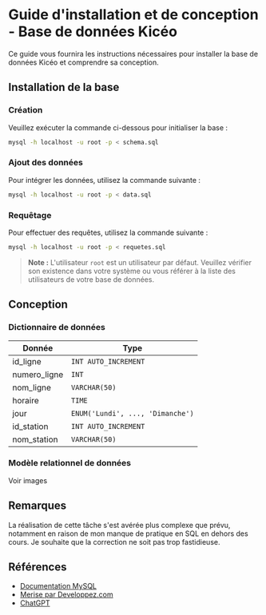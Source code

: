 # Guide d'installation et de conception - Base de données Kicéo

Ce guide vous fournira les instructions nécessaires pour installer la base de données Kicéo et comprendre sa conception.

## Installation de la base

### Création
Veuillez exécuter la commande ci-dessous pour initialiser la base :
```bash
mysql -h localhost -u root -p < schema.sql
```

### Ajout des données
Pour intégrer les données, utilisez la commande suivante :
```bash
mysql -h localhost -u root -p < data.sql
```

### Requêtage
Pour effectuer des requêtes, utilisez la commande suivante :
```bash
mysql -h localhost -u root -p < requetes.sql
```

> **Note :** L'utilisateur `root` est un utilisateur par défaut. Veuillez vérifier son existence dans votre système ou vous référer à la liste des utilisateurs de votre base de données.

## Conception

### Dictionnaire de données

| Donnée       | Type                         |
|--------------|------------------------------|
| id_ligne     | `INT AUTO_INCREMENT`          |
| numero_ligne | `INT`                        |
| nom_ligne    | `VARCHAR(50)`                |
| horaire      | `TIME`                       |
| jour         | `ENUM('Lundi', ..., 'Dimanche')` |
| id_station   | `INT AUTO_INCREMENT`          |
| nom_station  | `VARCHAR(50)`                |

### Modèle relationnel de données

Voir images

## Remarques

La réalisation de cette tâche s'est avérée plus complexe que prévu, notamment en raison de mon manque de pratique en SQL en dehors des cours. Je souhaite que la correction ne soit pas trop fastidieuse.

## Références

- [Documentation MySQL](https://dev.mysql.com/doc/refman/8.0/en/)
- [Merise par Developpez.com](https://ineumann.developpez.com/tutoriels/merise/initiation-merise/)
- [ChatGPT](https://chat.openai.com/)
